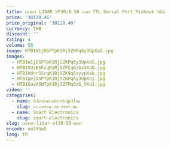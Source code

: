 ```yaml
---
title: เลเซอร์ LIDAR SF30/B 50 เมตร TTL Serial Port Pixhawk ใช้ได้
price: '30128.46'
price_original: '30128.46'
currency: THB
discount: ''
rating: 4
volume: 56
image: HTB1W1jDSPTpK1RjSZKPq6y3UpXaS.jpg
images:
  - HTB1W1jDSPTpK1RjSZKPq6y3UpXaS.jpg
  - HTB1VUzESFzqK1RjSZFCq6zbxVXaO.jpg
  - HTB1HdnrSSrqK1RjSZK9q6xyypXak.jpg
  - HTB1pejDSPTpK1RjSZKPq6y3UpXaj.jpg
  - HTB1GuvASNTpK1RjSZFMq6zG_VXa1.jpg
video: ''
categories:
  - name: อิเล็กทรอนิกส์สำหรับผู้บริโภค
    slug: เล-กทรอน-กส-สำหร-บผ
  - name: Smart Electronics
    slug: smart-electronics
slug: เลเซอร-lidar-sf30-50-เมตร
encode: om3YGwG
lang: th
---
```

  